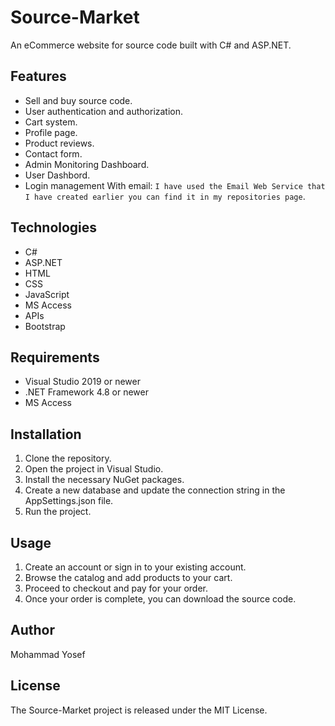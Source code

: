 # Source-Market

An eCommerce website for source code built with C# and ASP.NET.

## Features

* Sell and buy source code.
* User authentication and authorization.
* Cart system.
* Profile page.
* Product reviews.
* Contact form.
* Admin Monitoring Dashboard.
* User Dashbord.
* Login management With email:
  `I have used the Email Web Service that I have created earlier you can find it in my repositories page`.

## Technologies

* C#
* ASP.NET
* HTML
* CSS
* JavaScript
* MS Access
* APIs
* Bootstrap

## Requirements

* Visual Studio 2019 or newer
* .NET Framework 4.8 or newer
* MS Access

## Installation

1. Clone the repository.
2. Open the project in Visual Studio.
3. Install the necessary NuGet packages.
4. Create a new database and update the connection string in the AppSettings.json file.
5. Run the project.

## Usage

1. Create an account or sign in to your existing account.
2. Browse the catalog and add products to your cart.
3. Proceed to checkout and pay for your order.
4. Once your order is complete, you can download the source code.

## Author

Mohammad Yosef

## License

The Source-Market project is released under the MIT License.
